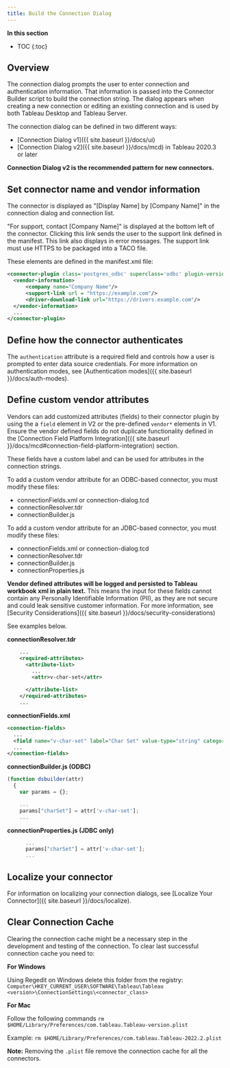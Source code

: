 ```yaml
---
title: Build the Connection Dialog
---
```

**In this section**

* TOC
{:toc}

## Overview
The connection dialog prompts the user to enter connection and authentication information. That information is passed into the Connector Builder script to build the connection string. The dialog appears when creating a new connection or editing an existing connection and is used by both Tableau Desktop and Tableau Server.

The connection dialog can be defined in two different ways:
- [Connection Dialog v1]({{ site.baseurl }}/docs/ui)
- [Connection Dialog v2]({{ site.baseurl }}/docs/mcd) in Tableau 2020.3 or later

**Connection Dialog v2 is the recommended pattern for new connectors.**

## Set connector name and vendor information

The connector is displayed as "[Display Name] by [Company Name]" in the connection dialog and connection list.

"For support, contact [Company Name]" is displayed at the bottom left of the connector. Clicking this link sends the user to the support link defined in the manifest. This link also displays in error messages. The support link must use HTTPS to be packaged into a TACO file.

These elements are defined in the manifest.xml file:
```xml
<connector-plugin class='postgres_odbc' superclass='odbc' plugin-version='0.0.0' name='PostgreSQL ODBC' version='20.1'>
  <vendor-information>
      <company name="Company Name"/>
      <support-link url = "https://example.com"/>
      <driver-download-link url="https://drivers.example.com"/>
  </vendor-information>
  ...
</connector-plugin>
```

## Define how the connector authenticates

The ```authentication``` attribute is a required field and controls how a user is prompted to enter data source credentials. For more information on authentication modes, see [Authentication modes]({{ site.baseurl }}/docs/auth-modes).

## Define custom vendor attributes

Vendors can add customized attributes (fields) to their connector plugin by using the a ```field``` element in V2 or the pre-defined ```vendor*``` elements in V1.  Ensure the vendor defined fields do not duplicate functionality defined in the [Connection Field Platform Integration]({{ site.baseurl }}/docs/mcd#connection-field-platform-integration) section.

These fields have a custom label and can be used for attributes in the connection strings.

To add a custom vendor attribute for an ODBC-based connector, you must modify these files:
- connectionFields.xml or connection-dialog.tcd
- connectionResolver.tdr
- connectionBuilder.js

To add a custom vendor attribute for an JDBC-based connector, you must modify these files:
- connectionFields.xml or connection-dialog.tcd
- connectionResolver.tdr
- connectionBuilder.js
- connectionProperties.js

**Vendor defined attributes will be logged and persisted to Tableau workbook xml in plain text.** This means the input for these fields cannot contain any Personally Identifiable Information (PII), as they are not secure and could leak sensitive customer information. For more information, see [Security Considerations]({{ site.baseurl }}/docs/security-considerations)

See examples below.

__connectionResolver.tdr__

```xml
    ...
    <required-attributes>
      <attribute-list>
        ...
        <attr>v-char-set</attr>

      </attribute-list>
    </required-attributes>
    ...
```

__connectionFields.xml__

```xml
<connection-fields>
  ...
  <field name="v-char-set" label="Char Set" value-type="string" category="general" default-value="" />
  ...
</connection-fields>
```

__connectionBuilder.js (ODBC)__
```js
(function dsbuilder(attr)
  {
    var params = {};

    ...
    params["charSet"] = attr['v-char-set'];
    ...

```

__connectionProperties.js (JDBC only)__
```js
      ...
      params["charSet"] = attr['v-char-set'];
      ...

```

## Localize your connector

For information on localizing your connection dialogs, see [Localize Your Connector]({{ site.baseurl }}/docs/localize).

## Clear Connection Cache
Clearing the connection cache might be a necessary step in the development and testing of the connection. To clear last successful connection cache you need to:

**For Windows**

Using Regedit on Windows delete this folder from the registry:
`Computer\HKEY_CURRENT_USER\SOFTWARE\Tableau\Tableau <version>\ConnectionSettings\<connector_class>`

**For Mac**

 Follow the following commands
`rm $HOME/Library/Preferences/com.tableau.Tableau-version.plist`

 Example:
`rm $HOME/Library/Preferences/com.tableau.Tableau-2022.2.plist`

**Note:** Removing the `.plist` file remove the connection cache for all the connectors.
